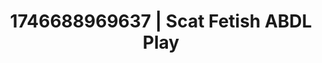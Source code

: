 ---
categories:
- AI-generated
- Sensual teasing
- Sensual slow talk
- Body worship
- Erotic dreamscape
- ASMR
- Cosplay
- Lover's breath
image: /assets/images/1746688969637.jpg
layout: post
seo:
  description: Featured content with high-quality ABDL Play, Scat Fetish. HD images
    available.
  keywords: ABDL Play, Scat Fetish
  og_image: /assets/images/1746688969637.jpg
  schema_type: VisualArtwork
tags:
- '#1746688969637'
- Scat Fetish
- ABDL Play
title: 1746688969637 | Scat Fetish ABDL Play
---